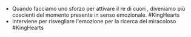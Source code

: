 - Quando facciamo uno sforzo per attivare il re di cuori , diveniamo più coscienti del momento presente in senso emozionale. #KingHearts
- Interviene per risvegliare l'emozione per la ricerca del miracoloso #KingHearts